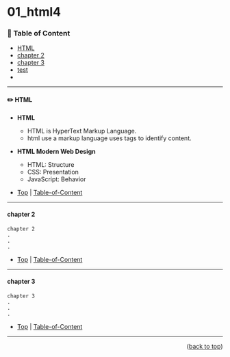 

# 01_html4 

### 📜 Table of Content
* [HTML](#✏️-HTML)
* [chapter 2](#chapter-2)
* [chapter 3](#chapter-3)
* [test](test.md)
* 
----

#### ✏️ HTML
* **HTML**
   * HTML is HyperText Markup Language. 
   * html use a markup language uses tags to identify content.

* **HTML Modern Web Design**
   * HTML: Structure
   * CSS: Presentation
   * JavaScript: Behavior

* [Top](#01_html4) | [Table-of-Content](#Table-of-Content)

----

#### chapter 2

```
chapter 2
.
.
.
```

* [Top](#01_html4) | [Table-of-Content](#Table-of-Content)
----


#### chapter 3

```
chapter 3
.
.
.
```

* [Top](#01_html4) | [Table-of-Content](#Table-of-Content)

----




<p align="right">(<a href="#topage">back to top</a>)</p>
<br/>
<br/>
